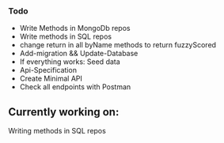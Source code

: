 

### Todo
* Write Methods in MongoDb repos
* Write methods in SQL repos
* change return in all byName methods to return fuzzyScored
* Add-migration && Update-Database
* If everything works: Seed data
* Api-Specification
* Create Minimal API 
* Check all endpoints with Postman





## Currently working on:
Writing methods in SQL repos 





